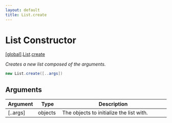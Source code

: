 ```yaml
---
layout: default
title: List.create
---
```


# List Constructor

[\[global\]]({{site.baseurl}}/docs/).[List]({{site.baseurl}}/docs/List/).[create]({{site.baseurl}}/docs/List/create/)

_Creates a new list composed of the arguments._

```cs
new List.create([..args])
```

## Arguments

<table>
  <col width="15%">
  <col width="15%">
  <thead>
    <tr>
      <th>Argument</th>
      <th>Type</th>
      <th>Description</th>
    </tr>
  </thead>
  <tbody>
    <tr>
      <td>[..args]</td>
      <td>objects</td>
      <td>The objects to initialize the list with.</td>
    </tr>
  </tbody>
</table>
